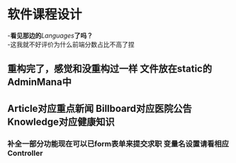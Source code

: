 # 软件课程设计
-**看见那边的***Languages***了吗？**  
-这我就不好评价为什么前端分数占比不高了捏
## 重构完了，感觉和没重构过一样 文件放在static的AdminMana中
## Article对应重点新闻 Billboard对应医院公告 Knowledge对应健康知识
### 补全一部分功能现在可以已form表单来提交求职 变量名设置请看相应Controller